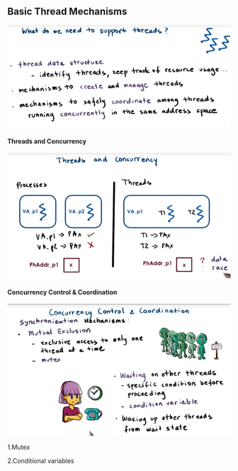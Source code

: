 ## Basic Thread Mechanisms

![](/assets/basic_thread.png)

#### Threads and Concurrency

![](/assets/threads_and_concurrency.png)

#### Concurrency Control & Coordination

![](/assets/concurrency_control_and_coordination.png)

1.Mutex

2.Conditional variables


